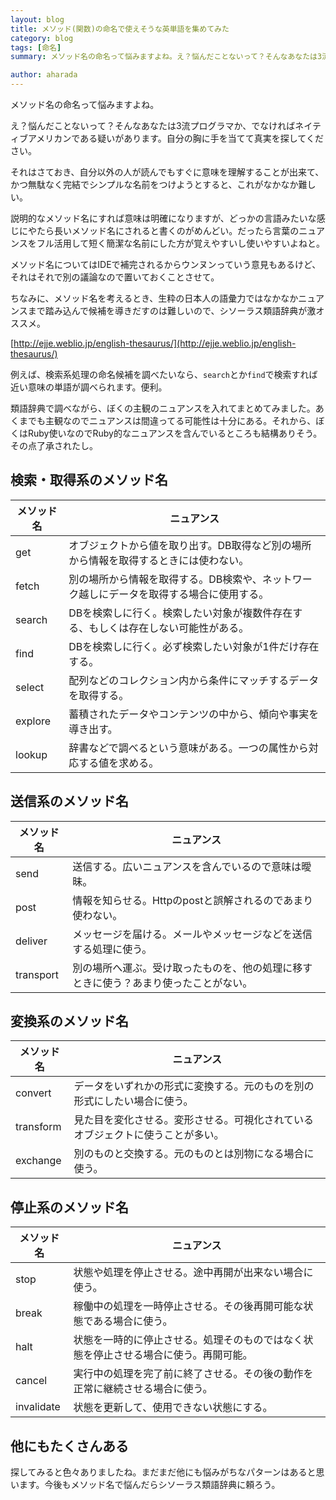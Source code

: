 ```yaml
---
layout: blog
title: メソッド(関数)の命名で使えそうな英単語を集めてみた
category: blog
tags: [命名]  
summary: メソッド名の命名って悩みますよね。え？悩んだことないって？そんなあなたは3流プログラマか、でなければネイティブアメリカンである疑いがあります。

author: aharada
---
```


メソッド名の命名って悩みますよね。

え？悩んだことないって？そんなあなたは3流プログラマか、でなければネイティブアメリカンである疑いがあります。自分の胸に手を当てて真実を探してください。

それはさておき、自分以外の人が読んでもすぐに意味を理解することが出来て、かつ無駄なく完結でシンプルな名前をつけようとすると、これがなかなか難しい。

説明的なメソッド名にすれば意味は明確になりますが、どっかの言語みたいな感じにやたら長いメソッド名にされると書くのがめんどい。だったら言葉のニュアンスをフル活用して短く簡潔な名前にした方が覚えやすいし使いやすいよねと。

メソッド名についてはIDEで補完されるからウンヌンっていう意見もあるけど、それはそれで別の議論なので置いておくことさせて。

ちなみに、メソッド名を考えるとき、生粋の日本人の語彙力ではなかなかニュアンスまで踏み込んで候補を導きだすのは難しいので、シソーラス類語辞典が激オススメ。

[http://ejje.weblio.jp/english-thesaurus/](http://ejje.weblio.jp/english-thesaurus/)

例えば、検索系処理の命名候補を調べたいなら、`search`とか`find`で検索すれば近い意味の単語が調べられます。便利。

類語辞典で調べながら、ぼくの主観のニュアンスを入れてまとめてみました。あくまでも主観なのでニュアンスは間違ってる可能性は十分にある。それから、ぼくはRuby使いなのでRuby的なニュアンスを含んでいるところも結構ありそう。その点了承されたし。


## 検索・取得系のメソッド名

| メソッド名 | ニュアンス |
|---|---|
| get | オブジェクトから値を取り出す。DB取得など別の場所から情報を取得するときには使わない。 |
| fetch | 別の場所から情報を取得する。DB検索や、ネットワーク越しにデータを取得する場合に使用する。 |
| search | DBを検索しに行く。検索したい対象が複数件存在する、もしくは存在しない可能性がある。 |
| find | DBを検索しに行く。必ず検索したい対象が1件だけ存在する。  |
| select | 配列などのコレクション内から条件にマッチするデータを取得する。 |
| explore | 蓄積されたデータやコンテンツの中から、傾向や事実を導き出す。 |
| lookup | 辞書などで調べるという意味がある。一つの属性から対応する値を求める。 |

## 送信系のメソッド名

| メソッド名 | ニュアンス |
|---|---|
| send | 送信する。広いニュアンスを含んでいるので意味は曖昧。 |
| post | 情報を知らせる。Httpのpostと誤解されるのであまり使わない。 |
| deliver | メッセージを届ける。メールやメッセージなどを送信する処理に使う。 |
| transport | 別の場所へ運ぶ。受け取ったものを、他の処理に移すときに使う？あまり使ったことがない。 |


## 変換系のメソッド名

| メソッド名 | ニュアンス |
|---|---|
| convert | データをいずれかの形式に変換する。元のものを別の形式にしたい場合に使う。 |
| transform | 見た目を変化させる。変形させる。可視化されているオブジェクトに使うことが多い。 |
| exchange | 別のものと交換する。元のものとは別物になる場合に使う。 |

## 停止系のメソッド名

| メソッド名 | ニュアンス |
|---|---|
| stop | 状態や処理を停止させる。途中再開が出来ない場合に使う。 |
| break | 稼働中の処理を一時停止させる。その後再開可能な状態である場合に使う。 |
| halt | 状態を一時的に停止させる。処理そのものではなく状態を停止させる場合に使う。再開可能。 |
| cancel | 実行中の処理を完了前に終了させる。その後の動作を正常に継続させる場合に使う。 |
| invalidate | 状態を更新して、使用できない状態にする。 |

## 他にもたくさんある
探してみると色々ありましたね。まだまだ他にも悩みがちなパターンはあると思います。今後もメソッド名で悩んだらシソーラス類語辞典に頼ろう。
